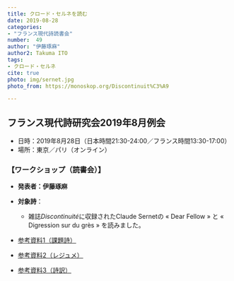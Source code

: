 ```yaml
---
title: クロード・セルネを読む
date: 2019-08-28
categories:
- "フランス現代詩読書会"
number:  49
author: "伊藤琢麻"
author2: Takuma ITO
tags:
- クロード・セルネ
cite: true
photo: img/sernet.jpg
photo_from: https://monoskop.org/Discontinuit%C3%A9

---
```


## フランス現代詩研究会2019年8月例会

- 日時：2019年8月28日（日本時間21:30-24:00／フランス時間13:30-17:00）
- 場所：東京／パリ（オンライン）

<!--more-->

### 【ワークショップ（読書会）】

- **発表者：伊藤琢麻**

- **対象詩**：

	- 雑誌*Discontinuité*に収録されたClaude Sernetの « Dear Fellow » と « Digression sur du grès » を読みました。

- [参考資料1（課題詩）](https://groups.google.com/d/msg/poesiecontemporaine/Pb0rbLr9Sg8/3JSLOviYEQAJ)
- [参考資料2（レジュメ）](https://hackmd.io/@D1i2BZvjRFmJGsw2bLlyTQ/SJbCV8erS)
- [参考資料3（詩訳）](https://hackmd.io/r-_a8ihmQqiUHN90uPZe9w)

